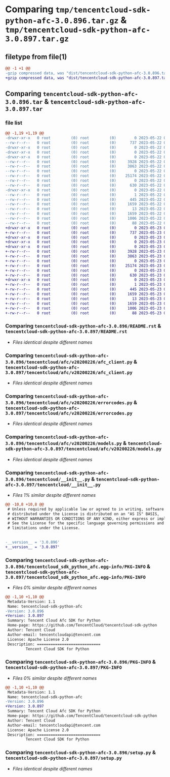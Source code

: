 # Comparing `tmp/tencentcloud-sdk-python-afc-3.0.896.tar.gz` & `tmp/tencentcloud-sdk-python-afc-3.0.897.tar.gz`

## filetype from file(1)

```diff
@@ -1 +1 @@
-gzip compressed data, was "dist/tencentcloud-sdk-python-afc-3.0.896.tar", last modified: Mon May 22 00:13:26 2023, max compression
+gzip compressed data, was "dist/tencentcloud-sdk-python-afc-3.0.897.tar", last modified: Tue May 23 02:12:33 2023, max compression
```

## Comparing `tencentcloud-sdk-python-afc-3.0.896.tar` & `tencentcloud-sdk-python-afc-3.0.897.tar`

### file list

```diff
@@ -1,19 +1,19 @@
-drwxr-xr-x   0 root         (0) root         (0)        0 2023-05-22 00:13:26.000000 tencentcloud-sdk-python-afc-3.0.896/
--rw-r--r--   0 root         (0) root         (0)      737 2023-05-22 00:13:26.000000 tencentcloud-sdk-python-afc-3.0.896/README.rst
-drwxr-xr-x   0 root         (0) root         (0)        0 2023-05-22 00:13:26.000000 tencentcloud-sdk-python-afc-3.0.896/tencentcloud/
-drwxr-xr-x   0 root         (0) root         (0)        0 2023-05-22 00:13:26.000000 tencentcloud-sdk-python-afc-3.0.896/tencentcloud/afc/
-drwxr-xr-x   0 root         (0) root         (0)        0 2023-05-22 00:13:26.000000 tencentcloud-sdk-python-afc-3.0.896/tencentcloud/afc/v20200226/
--rw-r--r--   0 root         (0) root         (0)     3928 2023-05-22 00:13:26.000000 tencentcloud-sdk-python-afc-3.0.896/tencentcloud/afc/v20200226/afc_client.py
--rw-r--r--   0 root         (0) root         (0)     3863 2023-05-22 00:13:26.000000 tencentcloud-sdk-python-afc-3.0.896/tencentcloud/afc/v20200226/errorcodes.py
--rw-r--r--   0 root         (0) root         (0)        0 2023-05-22 00:13:26.000000 tencentcloud-sdk-python-afc-3.0.896/tencentcloud/afc/v20200226/__init__.py
--rw-r--r--   0 root         (0) root         (0)    25174 2023-05-22 00:13:26.000000 tencentcloud-sdk-python-afc-3.0.896/tencentcloud/afc/v20200226/models.py
--rw-r--r--   0 root         (0) root         (0)        0 2023-05-22 00:13:26.000000 tencentcloud-sdk-python-afc-3.0.896/tencentcloud/afc/__init__.py
--rw-r--r--   0 root         (0) root         (0)      630 2023-05-22 00:13:26.000000 tencentcloud-sdk-python-afc-3.0.896/tencentcloud/__init__.py
-drwxr-xr-x   0 root         (0) root         (0)        0 2023-05-22 00:13:26.000000 tencentcloud-sdk-python-afc-3.0.896/tencentcloud_sdk_python_afc.egg-info/
--rw-r--r--   0 root         (0) root         (0)        1 2023-05-22 00:13:26.000000 tencentcloud-sdk-python-afc-3.0.896/tencentcloud_sdk_python_afc.egg-info/dependency_links.txt
--rw-r--r--   0 root         (0) root         (0)      445 2023-05-22 00:13:26.000000 tencentcloud-sdk-python-afc-3.0.896/tencentcloud_sdk_python_afc.egg-info/SOURCES.txt
--rw-r--r--   0 root         (0) root         (0)     1659 2023-05-22 00:13:26.000000 tencentcloud-sdk-python-afc-3.0.896/tencentcloud_sdk_python_afc.egg-info/PKG-INFO
--rw-r--r--   0 root         (0) root         (0)       13 2023-05-22 00:13:26.000000 tencentcloud-sdk-python-afc-3.0.896/tencentcloud_sdk_python_afc.egg-info/top_level.txt
--rw-r--r--   0 root         (0) root         (0)     1659 2023-05-22 00:13:26.000000 tencentcloud-sdk-python-afc-3.0.896/PKG-INFO
--rw-r--r--   0 root         (0) root         (0)     1006 2023-05-22 00:13:26.000000 tencentcloud-sdk-python-afc-3.0.896/setup.py
--rw-r--r--   0 root         (0) root         (0)       88 2023-05-22 00:13:26.000000 tencentcloud-sdk-python-afc-3.0.896/setup.cfg
+drwxr-xr-x   0 root         (0) root         (0)        0 2023-05-23 02:12:33.000000 tencentcloud-sdk-python-afc-3.0.897/
+-rw-r--r--   0 root         (0) root         (0)      737 2023-05-23 02:12:33.000000 tencentcloud-sdk-python-afc-3.0.897/README.rst
+drwxr-xr-x   0 root         (0) root         (0)        0 2023-05-23 02:12:33.000000 tencentcloud-sdk-python-afc-3.0.897/tencentcloud/
+drwxr-xr-x   0 root         (0) root         (0)        0 2023-05-23 02:12:33.000000 tencentcloud-sdk-python-afc-3.0.897/tencentcloud/afc/
+drwxr-xr-x   0 root         (0) root         (0)        0 2023-05-23 02:12:33.000000 tencentcloud-sdk-python-afc-3.0.897/tencentcloud/afc/v20200226/
+-rw-r--r--   0 root         (0) root         (0)     3928 2023-05-23 02:12:33.000000 tencentcloud-sdk-python-afc-3.0.897/tencentcloud/afc/v20200226/afc_client.py
+-rw-r--r--   0 root         (0) root         (0)     3863 2023-05-23 02:12:33.000000 tencentcloud-sdk-python-afc-3.0.897/tencentcloud/afc/v20200226/errorcodes.py
+-rw-r--r--   0 root         (0) root         (0)        0 2023-05-23 02:12:33.000000 tencentcloud-sdk-python-afc-3.0.897/tencentcloud/afc/v20200226/__init__.py
+-rw-r--r--   0 root         (0) root         (0)    25174 2023-05-23 02:12:33.000000 tencentcloud-sdk-python-afc-3.0.897/tencentcloud/afc/v20200226/models.py
+-rw-r--r--   0 root         (0) root         (0)        0 2023-05-23 02:12:33.000000 tencentcloud-sdk-python-afc-3.0.897/tencentcloud/afc/__init__.py
+-rw-r--r--   0 root         (0) root         (0)      630 2023-05-23 02:12:33.000000 tencentcloud-sdk-python-afc-3.0.897/tencentcloud/__init__.py
+drwxr-xr-x   0 root         (0) root         (0)        0 2023-05-23 02:12:33.000000 tencentcloud-sdk-python-afc-3.0.897/tencentcloud_sdk_python_afc.egg-info/
+-rw-r--r--   0 root         (0) root         (0)        1 2023-05-23 02:12:33.000000 tencentcloud-sdk-python-afc-3.0.897/tencentcloud_sdk_python_afc.egg-info/dependency_links.txt
+-rw-r--r--   0 root         (0) root         (0)      445 2023-05-23 02:12:33.000000 tencentcloud-sdk-python-afc-3.0.897/tencentcloud_sdk_python_afc.egg-info/SOURCES.txt
+-rw-r--r--   0 root         (0) root         (0)     1659 2023-05-23 02:12:33.000000 tencentcloud-sdk-python-afc-3.0.897/tencentcloud_sdk_python_afc.egg-info/PKG-INFO
+-rw-r--r--   0 root         (0) root         (0)       13 2023-05-23 02:12:33.000000 tencentcloud-sdk-python-afc-3.0.897/tencentcloud_sdk_python_afc.egg-info/top_level.txt
+-rw-r--r--   0 root         (0) root         (0)     1659 2023-05-23 02:12:33.000000 tencentcloud-sdk-python-afc-3.0.897/PKG-INFO
+-rw-r--r--   0 root         (0) root         (0)     1006 2023-05-23 02:12:33.000000 tencentcloud-sdk-python-afc-3.0.897/setup.py
+-rw-r--r--   0 root         (0) root         (0)       88 2023-05-23 02:12:33.000000 tencentcloud-sdk-python-afc-3.0.897/setup.cfg
```

### Comparing `tencentcloud-sdk-python-afc-3.0.896/README.rst` & `tencentcloud-sdk-python-afc-3.0.897/README.rst`

 * *Files identical despite different names*

### Comparing `tencentcloud-sdk-python-afc-3.0.896/tencentcloud/afc/v20200226/afc_client.py` & `tencentcloud-sdk-python-afc-3.0.897/tencentcloud/afc/v20200226/afc_client.py`

 * *Files identical despite different names*

### Comparing `tencentcloud-sdk-python-afc-3.0.896/tencentcloud/afc/v20200226/errorcodes.py` & `tencentcloud-sdk-python-afc-3.0.897/tencentcloud/afc/v20200226/errorcodes.py`

 * *Files identical despite different names*

### Comparing `tencentcloud-sdk-python-afc-3.0.896/tencentcloud/afc/v20200226/models.py` & `tencentcloud-sdk-python-afc-3.0.897/tencentcloud/afc/v20200226/models.py`

 * *Files identical despite different names*

### Comparing `tencentcloud-sdk-python-afc-3.0.896/tencentcloud/__init__.py` & `tencentcloud-sdk-python-afc-3.0.897/tencentcloud/__init__.py`

 * *Files 1% similar despite different names*

```diff
@@ -10,8 +10,8 @@
 # Unless required by applicable law or agreed to in writing, software
 # distributed under the License is distributed on an "AS IS" BASIS,
 # WITHOUT WARRANTIES OR CONDITIONS OF ANY KIND, either express or implied.
 # See the License for the specific language governing permissions and
 # limitations under the License.
 
 
-__version__ = '3.0.896'
+__version__ = '3.0.897'
```

### Comparing `tencentcloud-sdk-python-afc-3.0.896/tencentcloud_sdk_python_afc.egg-info/PKG-INFO` & `tencentcloud-sdk-python-afc-3.0.897/tencentcloud_sdk_python_afc.egg-info/PKG-INFO`

 * *Files 0% similar despite different names*

```diff
@@ -1,10 +1,10 @@
 Metadata-Version: 1.1
 Name: tencentcloud-sdk-python-afc
-Version: 3.0.896
+Version: 3.0.897
 Summary: Tencent Cloud Afc SDK for Python
 Home-page: https://github.com/TencentCloud/tencentcloud-sdk-python
 Author: Tencent Cloud
 Author-email: tencentcloudapi@tencent.com
 License: Apache License 2.0
 Description: ============================
         Tencent Cloud SDK for Python
```

### Comparing `tencentcloud-sdk-python-afc-3.0.896/PKG-INFO` & `tencentcloud-sdk-python-afc-3.0.897/PKG-INFO`

 * *Files 0% similar despite different names*

```diff
@@ -1,10 +1,10 @@
 Metadata-Version: 1.1
 Name: tencentcloud-sdk-python-afc
-Version: 3.0.896
+Version: 3.0.897
 Summary: Tencent Cloud Afc SDK for Python
 Home-page: https://github.com/TencentCloud/tencentcloud-sdk-python
 Author: Tencent Cloud
 Author-email: tencentcloudapi@tencent.com
 License: Apache License 2.0
 Description: ============================
         Tencent Cloud SDK for Python
```

### Comparing `tencentcloud-sdk-python-afc-3.0.896/setup.py` & `tencentcloud-sdk-python-afc-3.0.897/setup.py`

 * *Files identical despite different names*

